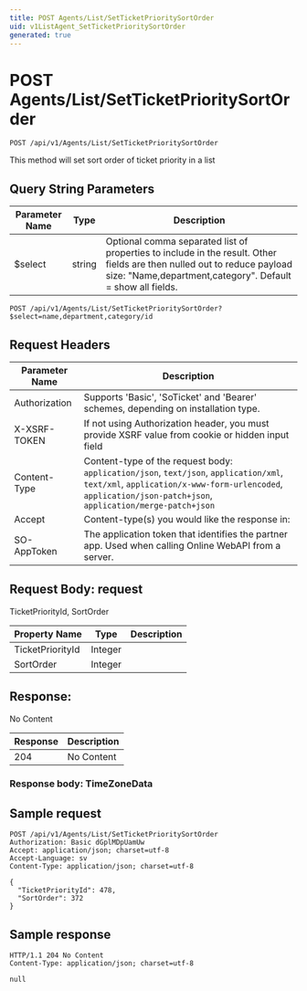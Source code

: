 ```yaml
---
title: POST Agents/List/SetTicketPrioritySortOrder
uid: v1ListAgent_SetTicketPrioritySortOrder
generated: true
---
```


# POST Agents/List/SetTicketPrioritySortOrder

```http
POST /api/v1/Agents/List/SetTicketPrioritySortOrder
```

This method will set sort order of ticket priority in a list







## Query String Parameters

| Parameter Name | Type |  Description |
|----------------|------|--------------|
| $select | string |  Optional comma separated list of properties to include in the result. Other fields are then nulled out to reduce payload size: "Name,department,category". Default = show all fields. |

```http
POST /api/v1/Agents/List/SetTicketPrioritySortOrder?$select=name,department,category/id
```


## Request Headers

| Parameter Name | Description |
|----------------|-------------|
| Authorization  | Supports 'Basic', 'SoTicket' and 'Bearer' schemes, depending on installation type. |
| X-XSRF-TOKEN   | If not using Authorization header, you must provide XSRF value from cookie or hidden input field |
| Content-Type | Content-type of the request body: `application/json`, `text/json`, `application/xml`, `text/xml`, `application/x-www-form-urlencoded`, `application/json-patch+json`, `application/merge-patch+json` |
| Accept         | Content-type(s) you would like the response in:  |
| SO-AppToken | The application token that identifies the partner app. Used when calling Online WebAPI from a server. |

## Request Body: request 

TicketPriorityId, SortOrder 

| Property Name | Type |  Description |
|----------------|------|--------------|
| TicketPriorityId | Integer |  |
| SortOrder | Integer |  |

## Response:

No Content

| Response | Description |
|----------------|-------------|
| 204 | No Content |

### Response body: TimeZoneData


## Sample request

```http!
POST /api/v1/Agents/List/SetTicketPrioritySortOrder
Authorization: Basic dGplMDpUamUw
Accept: application/json; charset=utf-8
Accept-Language: sv
Content-Type: application/json; charset=utf-8

{
  "TicketPriorityId": 478,
  "SortOrder": 372
}
```

## Sample response

```http_
HTTP/1.1 204 No Content
Content-Type: application/json; charset=utf-8

null
```